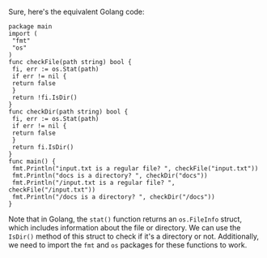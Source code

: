 Sure, here's the equivalent Golang code:
```
package main
import (
 "fmt"
 "os"
)
func checkFile(path string) bool {
 fi, err := os.Stat(path)
 if err != nil {
 return false
 }
 return !fi.IsDir()
}
func checkDir(path string) bool {
 fi, err := os.Stat(path)
 if err != nil {
 return false
 }
 return fi.IsDir()
}
func main() {
 fmt.Println("input.txt is a regular file? ", checkFile("input.txt"))
 fmt.Println("docs is a directory? ", checkDir("docs"))
 fmt.Println("/input.txt is a regular file? ", checkFile("/input.txt"))
 fmt.Println("/docs is a directory? ", checkDir("/docs"))
}
``` 
Note that in Golang, the `stat()` function returns an `os.FileInfo` struct, which includes information about the file or directory. We can use the `IsDir()` method of this struct to check if it's a directory or not. Additionally, we need to import the `fmt` and `os` packages for these functions to work.

